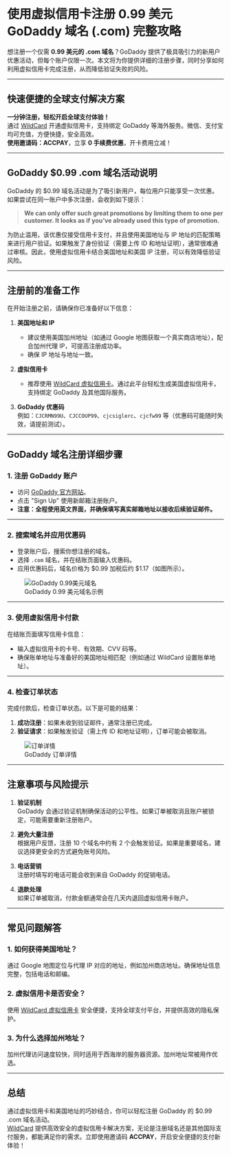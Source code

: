 # 使用虚拟信用卡注册 0.99 美元 GoDaddy 域名 (.com) 完整攻略

想注册一个仅需 **0.99 美元的 .com 域名**？GoDaddy 提供了极具吸引力的新用户优惠活动，但每个账户仅限一次。本文将为你提供详细的注册步骤，同时分享如何利用虚拟信用卡完成注册，从而降低验证失败的风险。

---

## 快速便捷的全球支付解决方案

**一分钟注册，轻松开启全球支付体验！**  
通过 [WildCard](https://bit.ly/bewildcard) 开通虚拟信用卡，支持绑定 GoDaddy 等海外服务。微信、支付宝均可充值，方便快捷，安全高效。  
**使用邀请码：ACCPAY**，立享 **0 手续费优惠**，开卡费用立减！

---

## GoDaddy $0.99 .com 域名活动说明

GoDaddy 的 $0.99 域名活动是为了吸引新用户，每位用户只能享受一次优惠。如果尝试在同一账户中多次注册，会收到如下提示：

> **We can only offer such great promotions by limiting them to one per customer. It looks as if you’ve already used this type of promotion.**

为防止滥用，该优惠仅接受信用卡支付，并且使用美国地址与 IP 地址的匹配策略来进行用户验证。如果触发了身份验证（需要上传 ID 和地址证明），通常很难通过审核。因此，使用虚拟信用卡结合美国地址和美国 IP 注册，可以有效降低验证风险。

---

## 注册前的准备工作

在开始注册之前，请确保你已准备好以下信息：

1. **美国地址和 IP**  
   - 建议使用美国加州地址（如通过 Google 地图获取一个真实商店地址），配合加州代理 IP，可提高注册成功率。
   - 确保 IP 地址与地址一致。

2. **虚拟信用卡**  
   - 推荐使用 [WildCard 虚拟信用卡](https://bit.ly/bewildcard)。通过此平台轻松生成美国虚拟信用卡，支持绑定 GoDaddy 及其他国际服务。

3. **GoDaddy 优惠码**  
   例如：`CJCRMN99U`、`CJCCOUP99`、`cjcsiglerc`、`cjcfw99` 等（优惠码可能随时失效，请提前测试）。

---

## GoDaddy 域名注册详细步骤

### 1. 注册 GoDaddy 账户
- 访问 [GoDaddy 官方网站](https://www.godaddy.com)。  
- 点击 "Sign Up" 使用新邮箱注册账户。  
- **注意：全程使用英文界面，并确保填写真实邮箱地址以接收后续验证邮件。**

---

### 2. 搜索域名并应用优惠码
- 登录账户后，搜索你想注册的域名。  
- 选择 `.com` 域名，并在结账页面输入优惠码。  
- 应用优惠码后，域名价格为 $0.99 加税后约 $1.17（如图所示）。

<figure>
<img src="https://www.vpsdawanjia.com/wp-content/uploads/2018/10/0.99.png" alt="GoDaddy 0.99美元域名">
<figcaption>GoDaddy 0.99 美元域名示例</figcaption>
</figure>

---

### 3. 使用虚拟信用卡付款
在结账页面填写信用卡信息：  
- 输入虚拟信用卡的卡号、有效期、CVV 码等。  
- 确保账单地址与准备好的美国地址相匹配（例如通过 WildCard 设置账单地址）。  

---

### 4. 检查订单状态
完成付款后，检查订单状态。以下是可能的结果：  
1. **成功注册**：如果未收到验证邮件，通常注册已完成。  
2. **验证请求**：如果触发验证（需上传 ID 和地址证明），订单可能会被取消。

<figure>
<img src="https://www.vpsdawanjia.com/wp-content/uploads/2018/10/1.17.png" alt="订单详情">
<figcaption>GoDaddy 订单详情</figcaption>
</figure>

---

## 注意事项与风险提示

1. **验证机制**  
   GoDaddy 会通过验证机制确保活动的公平性。如果订单被取消且账户被锁定，可能需要重新注册账户。

2. **避免大量注册**  
   根据用户反馈，注册 10 个域名中约有 2 个会触发验证。如果是重要域名，建议选择更安全的方式避免账号风险。

3. **电话营销**  
   注册时填写的电话可能会收到来自 GoDaddy 的促销电话。

4. **退款处理**  
   如果订单被取消，付款金额通常会在几天内退回虚拟信用卡账户。

---

## 常见问题解答

### 1. 如何获得美国地址？
通过 Google 地图定位与代理 IP 对应的地址，例如加州商店地址。确保地址信息完整，包括电话和邮编。

### 2. 虚拟信用卡是否安全？
使用 [WildCard 虚拟信用卡](https://bit.ly/bewildcard) 安全便捷，支持全球支付平台，并提供高效的隐私保护。

### 3. 为什么选择加州地址？
加州代理访问速度较快，同时适用于西海岸的服务器资源。加州地址常被用作优选。

---

## 总结

通过虚拟信用卡和美国地址的巧妙结合，你可以轻松注册 GoDaddy 的 $0.99 .com 域名活动。  
[WildCard](https://bit.ly/bewildcard) 提供高效安全的虚拟信用卡解决方案，无论是注册域名还是其他国际支付服务，都能满足你的需求。立即使用邀请码 **ACCPAY**，开启安全便捷的支付新体验！


